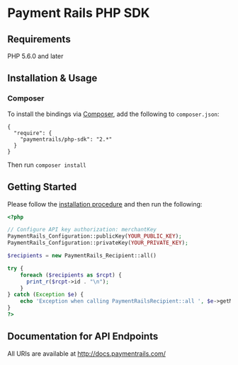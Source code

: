 # Payment Rails PHP SDK

## Requirements

PHP 5.6.0 and later

## Installation & Usage

### Composer

To install the bindings via [Composer](http://getcomposer.org/), add the following to `composer.json`:

```
{
  "require": {
    "paymentrails/php-sdk": "2.*"
  }
}
```

Then run `composer install`


## Getting Started

Please follow the [installation procedure](#installation--usage) and then run the following:

```php
<?php

// Configure API key authorization: merchantKey
PaymentRails_Configuration::publicKey(YOUR_PUBLIC_KEY);
PaymentRails_Configuration::privateKey(YOUR_PRIVATE_KEY);

$recipients = new PaymentRails_Recipient::all()

try {
    foreach ($recipients as $rcpt) {
      print_r($rcpt->id . "\n");
    }
} catch (Exception $e) {
    echo 'Exception when calling PaymentRailsRecipient::all ', $e->getMessage(), PHP_EOL;
}
?>
```

## Documentation for API Endpoints

All URIs are available at http://docs.paymentrails.com/
